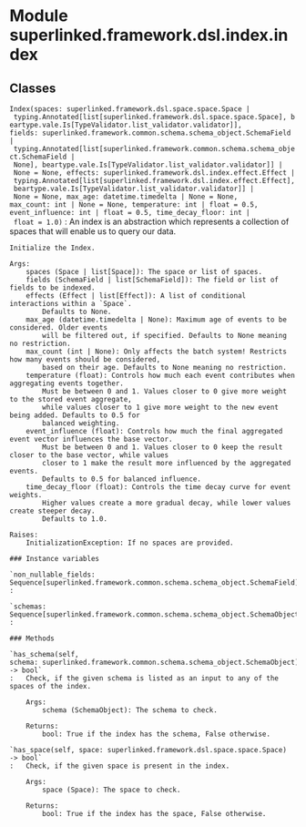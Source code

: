 Module superlinked.framework.dsl.index.index
============================================

Classes
-------

`Index(spaces: superlinked.framework.dsl.space.space.Space | typing.Annotated[list[superlinked.framework.dsl.space.space.Space], beartype.vale.Is[TypeValidator.list_validator.validator]], fields: superlinked.framework.common.schema.schema_object.SchemaField | typing.Annotated[list[superlinked.framework.common.schema.schema_object.SchemaField | None], beartype.vale.Is[TypeValidator.list_validator.validator]] | None = None, effects: superlinked.framework.dsl.index.effect.Effect | typing.Annotated[list[superlinked.framework.dsl.index.effect.Effect], beartype.vale.Is[TypeValidator.list_validator.validator]] | None = None, max_age: datetime.timedelta | None = None, max_count: int | None = None, temperature: int | float = 0.5, event_influence: int | float = 0.5, time_decay_floor: int | float = 1.0)`
:   An index is an abstraction which represents a collection of spaces that will enable us to query our data.
    
    Initialize the Index.
    
    Args:
        spaces (Space | list[Space]): The space or list of spaces.
        fields (SchemaField | list[SchemaField]): The field or list of fields to be indexed.
        effects (Effect | list[Effect]): A list of conditional interactions within a `Space`.
            Defaults to None.
        max_age (datetime.timedelta | None): Maximum age of events to be considered. Older events
            will be filtered out, if specified. Defaults to None meaning no restriction.
        max_count (int | None): Only affects the batch system! Restricts how many events should be considered,
            based on their age. Defaults to None meaning no restriction.
        temperature (float): Controls how much each event contributes when aggregating events together.
            Must be between 0 and 1. Values closer to 0 give more weight to the stored event aggregate,
            while values closer to 1 give more weight to the new event being added. Defaults to 0.5 for
            balanced weighting.
        event_influence (float): Controls how much the final aggregated event vector influences the base vector.
            Must be between 0 and 1. Values closer to 0 keep the result closer to the base vector, while values
            closer to 1 make the result more influenced by the aggregated events.
            Defaults to 0.5 for balanced influence.
        time_decay_floor (float): Controls the time decay curve for event weights.
            Higher values create a more gradual decay, while lower values create steeper decay.
            Defaults to 1.0.
    
    Raises:
        InitializationException: If no spaces are provided.

    ### Instance variables

    `non_nullable_fields: Sequence[superlinked.framework.common.schema.schema_object.SchemaField]`
    :

    `schemas: Sequence[superlinked.framework.common.schema.schema_object.SchemaObject]`
    :

    ### Methods

    `has_schema(self, schema: superlinked.framework.common.schema.schema_object.SchemaObject) ‑> bool`
    :   Check, if the given schema is listed as an input to any of the spaces of the index.
        
        Args:
            schema (SchemaObject): The schema to check.
        
        Returns:
            bool: True if the index has the schema, False otherwise.

    `has_space(self, space: superlinked.framework.dsl.space.space.Space) ‑> bool`
    :   Check, if the given space is present in the index.
        
        Args:
            space (Space): The space to check.
        
        Returns:
            bool: True if the index has the space, False otherwise.